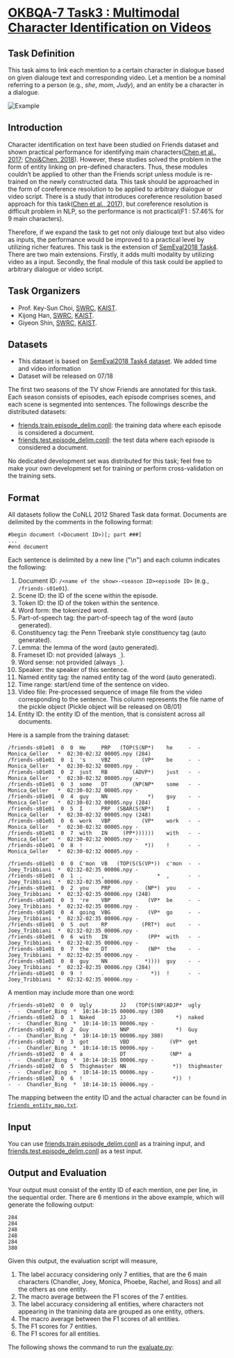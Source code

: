 # [OKBQA-7 Task3 : Multimodal Character Identification on Videos](http://7.okbqa.org/task/3)

## Task Definition
This task aims to link each mention to a certain character in dialogue based on given dialouge text and corresponding video. 
Let a mention be a nominal referring to a person (e.g., *she*, *mom*, *Judy*), and an entity be a character in a dialogue.

![Example](https://image.ibb.co/fm4iP8/multi_modal_character_identification.png)

## Introduction
Character identification on text have been studied on Friends dataset and shown practical performance for identifying main characters([Chen et al., 2017](http://www.aclweb.org/anthology/K17-1023); [Choi&Chen, 2018](http://www.aclweb.org/anthology/S18-1007)).  However, these studies solved the problem in the form of entity linking on pre-defined characters. Thus, these modules couldn’t be applied to other than the Friends script unless module is re-trained on the newly constructed data. This task should be approached in the form of coreference resolution to be applied to arbitrary dialogue or video script. There is a study that introduces coreference resolution based approach for this task([Chen et al., 2017](http://www.aclweb.org/anthology/K17-1023)), but coreference resolution is difficult problem in NLP, so the performance is not practical(F1 : 57.46% for 9 main characters). 

Therefore, if we expand the task to get not only dialouge text but also video as inputs, the performance would be improved to a practical level by utilizing richer features.  This task is the extension of [SemEval2018 Task4](https://github.com/emorynlp/semeval-2018-task4). There are two main extensions. Firstly, it adds multi modality by utilizing video as a input. Secondly, the final module of this task could be applied to arbitrary dialogue or video script.

## Task Organizers

* Prof. Key-Sun Choi, [SWRC](http://semanticweb.kaist.ac.kr/), [KAIST](http://www.kaist.edu).
* Kijong Han, [SWRC](http://semanticweb.kaist.ac.kr/), [KAIST](http://www.kaist.edu).
* Giyeon Shin, [SWRC](http://semanticweb.kaist.ac.kr/), [KAIST](http://www.kaist.edu).

## Datasets
* This dataset is based on [SemEval2018 Task4 dataset](https://github.com/emorynlp/semeval-2018-task4). We added time and video information
* Dataset will be released on 07/18

The first two seasons of the TV show Friends are annotated for this task. 
Each season consists of episodes, each episode comprises scenes, and each scene is segmented into sentences. 
The followings describe the distributed datasets:

* [friends.train.episode_delim.conll](data/friends.train.episode_delim.conll): the training data where each episode is considered a document.
* [friends.test.episode_delim.conll](data/friends.test.episode_delim.conll): the test data where each episode is considered a document.

No dedicated development set was distributed for this task; feel free to make your own development set for training or perform cross-validation on the training sets.

## Format
All datasets follow the CoNLL 2012 Shared Task data format.
Documents are delimited by the comments in the following format:

```
#begin document (<Document ID>)[; part ###]
...
#end document
```

Each sentence is delimited by a new line ("\n") and each column indicates the following:

1. Document ID: `/<name of the show>-<season ID><episode ID>` (e.g., `/friends-s01e01`).
1. Scene ID: the ID of the scene within the episode.
1. Token ID: the ID of the token within the sentence.
1. Word form: the tokenized word.
1. Part-of-speech tag: the part-of-speech tag of the word (auto generated).
1. Constituency tag: the Penn Treebank style constituency tag (auto generated).
1. Lemma: the lemma of the word (auto generated).
1. Frameset ID: not provided (always `_`).
1. Word sense: not provided (always `_`).
1. Speaker: the speaker of this sentence.
1. Named entity tag: the named entity tag of the word (auto generated).
1. Time range: start/end time of the sentence on video.
1. Video file: Pre-processed sequence of image file from the video corresponding to the sentence. This column represents the file name of the pickle object
(Pickle object will be released on 08/01)
1. Entity ID: the entity ID of the mention, that is consistent across all documents.

Here is a sample from the training dataset:

```
/friends-s01e01  0  0  He     PRP   (TOP(S(NP*)    he     -  -  Monica_Geller   *  02:30-02:32 00005.npy (284)
/friends-s01e01  0  1  's     VBZ          (VP*    be     -  -  Monica_Geller   *  02:30-02:32 00005.npy -
/friends-s01e01  0  2  just   RB        (ADVP*)    just   -  -  Monica_Geller   *  02:30-02:32 00005.npy -
/friends-s01e01  0  3  some   DT        (NP(NP*    some   -  -  Monica_Geller   *  02:30-02:32 00005.npy -
/friends-s01e01  0  4  guy    NN             *)    guy    -  -  Monica_Geller   *  02:30-02:32 00005.npy (284)
/friends-s01e01  0  5  I      PRP  (SBAR(S(NP*)    I      -  -  Monica_Geller   *  02:30-02:32 00005.npy (248)
/friends-s01e01  0  6  work   VBP          (VP*    work   -  -  Monica_Geller   *  02:30-02:32 00005.npy -
/friends-s01e01  0  7  with   IN     (PP*))))))    with   -  -  Monica_Geller   *  02:30-02:32 00005.npy -
/friends-s01e01  0  8  !      .             *))    !      -  -  Monica_Geller   *  02:30-02:32 00005.npy -
```
```
/friends-s01e01  0  0  C'mon  VB   (TOP(S(S(VP*))  c'mon  -  -  Joey_Tribbiani  *  02:32-02:35 00006.npy -
/friends-s01e01  0  1  ,      ,                 *  ,      -  -  Joey_Tribbiani  *  02:32-02:35 00006.npy -
/friends-s01e01  0  2  you    PRP           (NP*)  you    -  -  Joey_Tribbiani  *  02:32-02:35 00006.npy (248)
/friends-s01e01  0  3  're    VBP            (VP*  be     -  -  Joey_Tribbiani  *  02:32-02:35 00006.npy -
/friends-s01e01  0  4  going  VBG            (VP*  go     -  -  Joey_Tribbiani  *  02:32-02:35 00006.npy -
/friends-s01e01  0  5  out    RP           (PRT*)  out    -  -  Joey_Tribbiani  *  02:32-02:35 00006.npy -
/friends-s01e01  0  6  with   IN             (PP*  with   -  -  Joey_Tribbiani  *  02:32-02:35 00006.npy -
/friends-s01e01  0  7  the    DT             (NP*  the    -  -  Joey_Tribbiani  *  02:32-02:35 00006.npy -
/friends-s01e01  0  8  guy    NN            *))))  guy    -  -  Joey_Tribbiani  *  02:32-02:35 00006.npy (284)
/friends-s01e01  0  9  !      .               *))  !      -  -  Joey_Tribbiani  *  02:32-02:35 00006.npy -
```

A mention may include more than one word:

```
/friends-s01e02  0  0  Ugly         JJ   (TOP(S(NP(ADJP*  ugly         -  -  Chandler_Bing  *  10:14-10:15 00006.npy (380
/friends-s01e02  0  1  Naked        JJ                *)  naked        -  -  Chandler_Bing  *  10:14-10:15 00006.npy -
/friends-s01e02  0  2  Guy          NNP               *)  Guy          -  -  Chandler_Bing  *  10:14-10:15 00006.npy 380)
/friends-s01e02  0  3  got          VBD             (VP*  get          -  -  Chandler_Bing  *  10:14-10:15 00006.npy -
/friends-s01e02  0  4  a            DT              (NP*  a            -  -  Chandler_Bing  *  10:14-10:15 00006.npy -
/friends-s01e02  0  5  Thighmaster  NN               *))  thighmaster  -  -  Chandler_Bing  *  10:14-10:15 00006.npy -
/friends-s01e02  0  6  !            .                *))  !            -  -  Chandler_Bing  *  10:14-10:15 00006.npy -
```

The mapping between the entity ID and the actual character can be found in [`friends_entity_map.txt`](data/friends_entity_map.txt).

## Input
You can use [friends.train.episode_delim.conll](data/friends.train.episode_delim.conll) as a training input, and [friends.test.episode_delim.conll](data/friends.test.episode_delim.conll) as a test input.

## Output and Evaluation
Your output must consist of the entity ID of each mention, one per line, in the sequential order.  There are 6 mentions in the above example, which will generate the following output:

```
284
284
248
248
284
380
```

Given this output, the evaluation script will measure,

1. The label accuracy considering only 7 entities, that are the 6 main characters (Chandler, Joey, Monica, Phoebe, Rachel, and Ross) and all the others as one entity.
1. The macro average between the F1 scores of the 7 entities.
1. The label accuracy considering all entities, where characters not appearing in the tranining data are grouped as one entity, others.
1. The macro average between the F1 scores of all entities.
1. The F1 scores for 7 entities.
1. The F1 scores for all entities.

The following shows the command to run the [evaluate.py](src/evaluate.py):
